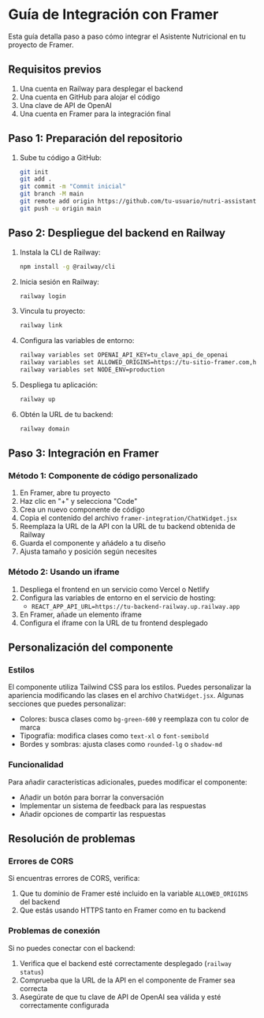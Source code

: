 # Guía de Integración con Framer

Esta guía detalla paso a paso cómo integrar el Asistente Nutricional en tu proyecto de Framer.

## Requisitos previos

1. Una cuenta en Railway para desplegar el backend
2. Una cuenta en GitHub para alojar el código
3. Una clave de API de OpenAI
4. Una cuenta en Framer para la integración final

## Paso 1: Preparación del repositorio

1. Sube tu código a GitHub:
   ```bash
   git init
   git add .
   git commit -m "Commit inicial"
   git branch -M main
   git remote add origin https://github.com/tu-usuario/nutri-assistant.git
   git push -u origin main
   ```

## Paso 2: Despliegue del backend en Railway

1. Instala la CLI de Railway:
   ```bash
   npm install -g @railway/cli
   ```

2. Inicia sesión en Railway:
   ```bash
   railway login
   ```

3. Vincula tu proyecto:
   ```bash
   railway link
   ```

4. Configura las variables de entorno:
   ```bash
   railway variables set OPENAI_API_KEY=tu_clave_api_de_openai
   railway variables set ALLOWED_ORIGINS=https://tu-sitio-framer.com,http://localhost:3000
   railway variables set NODE_ENV=production
   ```

5. Despliega tu aplicación:
   ```bash
   railway up
   ```

6. Obtén la URL de tu backend:
   ```bash
   railway domain
   ```

## Paso 3: Integración en Framer

### Método 1: Componente de código personalizado

1. En Framer, abre tu proyecto
2. Haz clic en "+" y selecciona "Code"
3. Crea un nuevo componente de código
4. Copia el contenido del archivo `framer-integration/ChatWidget.jsx`
5. Reemplaza la URL de la API con la URL de tu backend obtenida de Railway
6. Guarda el componente y añádelo a tu diseño
7. Ajusta tamaño y posición según necesites

### Método 2: Usando un iframe

1. Despliega el frontend en un servicio como Vercel o Netlify
2. Configura las variables de entorno en el servicio de hosting:
   - `REACT_APP_API_URL=https://tu-backend-railway.up.railway.app`
3. En Framer, añade un elemento iframe
4. Configura el iframe con la URL de tu frontend desplegado

## Personalización del componente

### Estilos

El componente utiliza Tailwind CSS para los estilos. Puedes personalizar la apariencia modificando las clases en el archivo `ChatWidget.jsx`. Algunas secciones que puedes personalizar:

- Colores: busca clases como `bg-green-600` y reemplaza con tu color de marca
- Tipografía: modifica clases como `text-xl` o `font-semibold`
- Bordes y sombras: ajusta clases como `rounded-lg` o `shadow-md`

### Funcionalidad

Para añadir características adicionales, puedes modificar el componente:

- Añadir un botón para borrar la conversación
- Implementar un sistema de feedback para las respuestas
- Añadir opciones de compartir las respuestas

## Resolución de problemas

### Errores de CORS

Si encuentras errores de CORS, verifica:

1. Que tu dominio de Framer esté incluido en la variable `ALLOWED_ORIGINS` del backend
2. Que estás usando HTTPS tanto en Framer como en tu backend

### Problemas de conexión

Si no puedes conectar con el backend:

1. Verifica que el backend esté correctamente desplegado (`railway status`)
2. Comprueba que la URL de la API en el componente de Framer sea correcta
3. Asegúrate de que tu clave de API de OpenAI sea válida y esté correctamente configurada